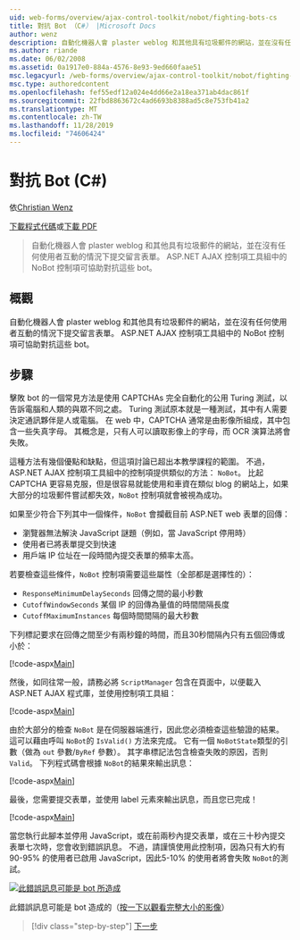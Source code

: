 ```yaml
---
uid: web-forms/overview/ajax-control-toolkit/nobot/fighting-bots-cs
title: 對抗 Bot （C#） |Microsoft Docs
author: wenz
description: 自動化機器人會 plaster weblog 和其他具有垃圾郵件的網站，並在沒有任何使用者互動的情況下提交留言表單。 ASP.NET AJAX Con 中的 NoBot 控制項 。
ms.author: riande
ms.date: 06/02/2008
ms.assetid: 0a1917e0-884a-4576-8e93-9ed660faae51
msc.legacyurl: /web-forms/overview/ajax-control-toolkit/nobot/fighting-bots-cs
msc.type: authoredcontent
ms.openlocfilehash: fef55edf12a024e4dd66e2a18ea371ab4dac861f
ms.sourcegitcommit: 22fbd8863672c4ad6693b8388ad5c8e753fb41a2
ms.translationtype: MT
ms.contentlocale: zh-TW
ms.lasthandoff: 11/28/2019
ms.locfileid: "74606424"
---
```

# <a name="fighting-bots-c"></a>對抗 Bot (C#)

依[Christian Wenz](https://github.com/wenz)

[下載程式代碼](https://download.microsoft.com/download/9/3/f/93f8daea-bebd-4821-833b-95205389c7d0/NoBot0.cs.zip)或[下載 PDF](https://download.microsoft.com/download/b/6/a/b6ae89ee-df69-4c87-9bfb-ad1eb2b23373/nobot0CS.pdf)

> 自動化機器人會 plaster weblog 和其他具有垃圾郵件的網站，並在沒有任何使用者互動的情況下提交留言表單。 ASP.NET AJAX 控制項工具組中的 NoBot 控制項可協助對抗這些 bot。

## <a name="overview"></a>概觀

自動化機器人會 plaster weblog 和其他具有垃圾郵件的網站，並在沒有任何使用者互動的情況下提交留言表單。 ASP.NET AJAX 控制項工具組中的 NoBot 控制項可協助對抗這些 bot。

## <a name="steps"></a>步驟

擊敗 bot 的一個常見方法是使用 CAPTCHAs 完全自動化的公用 Turing 測試，以告訴電腦和人類的與眾不同之處。 Turing 測試原本就是一種測試，其中有人需要決定通訊夥伴是人或電腦。 在 web 中，CAPTCHA 通常是由影像所組成，其中包含一些失真字母。 其概念是，只有人可以讀取影像上的字母，而 OCR 演算法將會失敗。

這種方法有幾個優點和缺點，但這項討論已超出本教學課程的範圍。 不過，ASP.NET AJAX 控制項工具組中的控制項提供類似的方法： `NoBot`。 比起 CAPTCHA 更容易克服，但是很容易就能使用和車資在類似 blog 的網站上，如果大部分的垃圾郵件嘗試都失效，`NoBot` 控制項就會被視為成功。

如果至少符合下列其中一個條件，`NoBot` 會攔截目前 ASP.NET web 表單的回傳：

- 瀏覽器無法解決 JavaScript 謎題（例如，當 JavaScript 停用時）
- 使用者已將表單提交到快速
- 用戶端 IP 位址在一段時間內提交表單的頻率太高。

若要檢查這些條件，`NoBot` 控制項需要這些屬性（全部都是選擇性的）：

- `ResponseMinimumDelaySeconds` 回傳之間的最小秒數
- `CutoffWindowSeconds` 某個 IP 的回傳為量值的時間間隔長度
- `CutoffMaximumInstances` 每個時間間隔的最大秒數

下列標記要求在回傳之間至少有兩秒鐘的時間，而且30秒間隔內只有五個回傳或小於：

[!code-aspx[Main](fighting-bots-cs/samples/sample1.aspx)]

然後，如同往常一般，請務必將 `ScriptManager` 包含在頁面中，以便載入 ASP.NET AJAX 程式庫，並使用控制項工具組：

[!code-aspx[Main](fighting-bots-cs/samples/sample2.aspx)]

由於大部分的檢查 `NoBot` 是在伺服器端進行，因此您必須檢查這些驗證的結果。 這可以藉由呼叫 `NoBot`的 `IsValid()` 方法來完成。 它有一個 `NoBotState`類型的引數（做為 `out` 參數/`ByRef` 參數）。 其字串標記法包含檢查失敗的原因，否則 `Valid`。 下列程式碼會根據 `NoBot`的結果來輸出訊息：

[!code-aspx[Main](fighting-bots-cs/samples/sample3.aspx)]

最後，您需要提交表單，並使用 label 元素來輸出訊息，而且您已完成！

[!code-aspx[Main](fighting-bots-cs/samples/sample4.aspx)]

當您執行此腳本並停用 JavaScript，或在前兩秒內提交表單，或在三十秒內提交表單七次時，您會收到錯誤訊息。 不過，請謹慎使用此控制項，因為只有大約有90-95% 的使用者已啟用 JavaScript，因此5-10% 的使用者將會失敗 `NoBot`的測試。

[![此錯誤訊息可能是 bot 所造成](fighting-bots-cs/_static/image2.png)](fighting-bots-cs/_static/image1.png)

此錯誤訊息可能是 bot 造成的（[按一下以觀看完整大小的影像](fighting-bots-cs/_static/image3.png)）

> [!div class="step-by-step"]
> [下一步](fighting-bots-vb.md)
